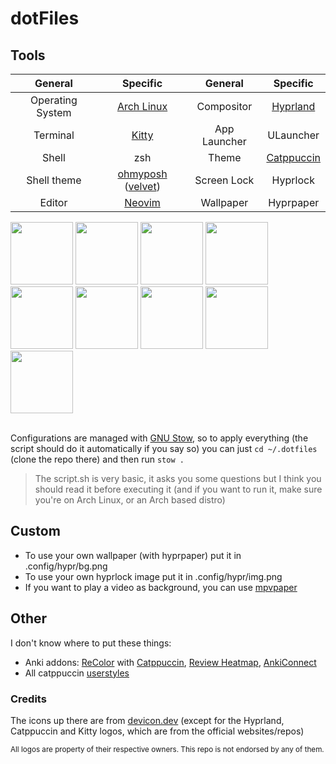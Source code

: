 # dotFiles

## Tools
| General          | Specific                                                                             | General      | Specific                                    |
|:----------------:|:------------------------------------------------------------------------------------:|:------------:|:-------------------------------------------:|
| Operating System | [Arch Linux](https://archlinux.org)                                                  | Compositor   | [Hyprland](https://hyprland.org)            |
| Terminal         | [Kitty](https://sw.kovidgoyal.net/kitty)                                             | App Launcher | ULauncher                                   |
| Shell            | zsh                                                                      | Theme        | [Catppuccin](https://github.com/catppuccin) |
| Shell theme      | [ohmyposh](https://ohmyposh.dev) ([velvet](https://ohmyposh.dev/docs/themes#velvet)) | Screen Lock  | Hyprlock                                    |
| Editor           | [Neovim](https://neovim.io)                                                          | Wallpaper    | Hyprpaper                                   |
<div>
   <img width="100" src="https://cdn.jsdelivr.net/gh/devicons/devicon@latest/icons/archlinux/archlinux-original.svg" />
   <img width="100" height="100" src="https://wiki.hyprland.org/favicon.svg" />
   <img width="100" src="https://cdn.jsdelivr.net/gh/devicons/devicon@latest/icons/bash/bash-original.svg" />
   <img width="100" src="https://sw.kovidgoyal.net/kitty/_static/kitty.svg" />
   <img width="100" src="https://cdn.jsdelivr.net/gh/devicons/devicon@latest/icons/python/python-original.svg" />
   <img width="100" src="https://cdn.jsdelivr.net/gh/devicons/devicon@latest/icons/neovim/neovim-original.svg" />
   <img width="100" src="https://cdn.jsdelivr.net/gh/devicons/devicon@latest/icons/lua/lua-original.svg" />
   <img width="100" src="https://cdn.jsdelivr.net/gh/devicons/devicon@latest/icons/css3/css3-original.svg" />
   <img width="100" src="https://raw.githubusercontent.com/catppuccin/catppuccin/main/assets/logos/exports/1544x1544_circle.png" />
</div>
<br />

Configurations are managed with [GNU Stow](https://www.gnu.org/software/stow), so to apply everything (the script should do it automatically if you say so) you can just `cd ~/.dotfiles` (clone the repo there) and then run `stow .`

> The script.sh is very basic, it asks you some questions but I think you should read it before executing it (and if you want to run it, make sure you're on Arch Linux, or an Arch based distro)

## Custom
- To use your own wallpaper (with hyprpaper) put it in .config/hypr/bg.png
- To use your own hyprlock image put it in .config/hypr/img.png
- If you want to play a video as background, you can use [mpvpaper](https://github.com/GhostNaN/mpvpaper)

## Other
I don't know where to put these things:
- Anki addons: [ReColor](https://ankiweb.net/shared/info/688199788) with [Catppuccin](https://github.com/catppuccin/anki), [Review Heatmap](https://ankiweb.net/shared/info/1771074083), [AnkiConnect](https://ankiweb.net/shared/info/2055492159)
- All catppuccin [userstyles](https://github.com/catppuccin/userstyles)

### Credits
The icons up there are from [devicon.dev](https://devicon.dev) (except for the Hyprland, Catppuccin and Kitty logos, which are from the official websites/repos)

<sup>All logos are property of their respective owners. This repo is not endorsed by any of them.</sup>
